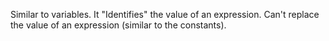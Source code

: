 Similar to variables. It "Identifies" the value of an expression.
Can't replace the value of an expression (similar to the constants).
